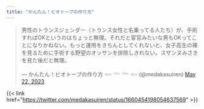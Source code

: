 ```yaml
---
title: "かんたん！ビオトープの作り方"
---
```


<blockquote class="twitter-tweet"><p lang="ja" dir="ltr">男性のトランスジェンダー（トランス女性と名乗ってる人たち）が、手術すればOKというのはちょっと無理。それだと宦官みたいな男もOKってことになりかねない。もっと運用をきちんとしてくれないと、女子高生の裸を見るために手術する野望のオッサンを排除しきれない。スザンヌみさきを見た後だと無理。</p>&mdash; かんたん！ビオトープの作り方 𓆟 𓆝 𓆝 𓆟 (@medakasuiren) <a href="https://twitter.com/medakasuiren/status/1660454198054637569?ref_src=twsrc%5Etfw">May 22, 2023</a></blockquote> <script async src="https://platform.twitter.com/widgets.js" charset="utf-8"></script> 

{{< link href="https://twitter.com/medakasuiren/status/1660454198054637569" >}}